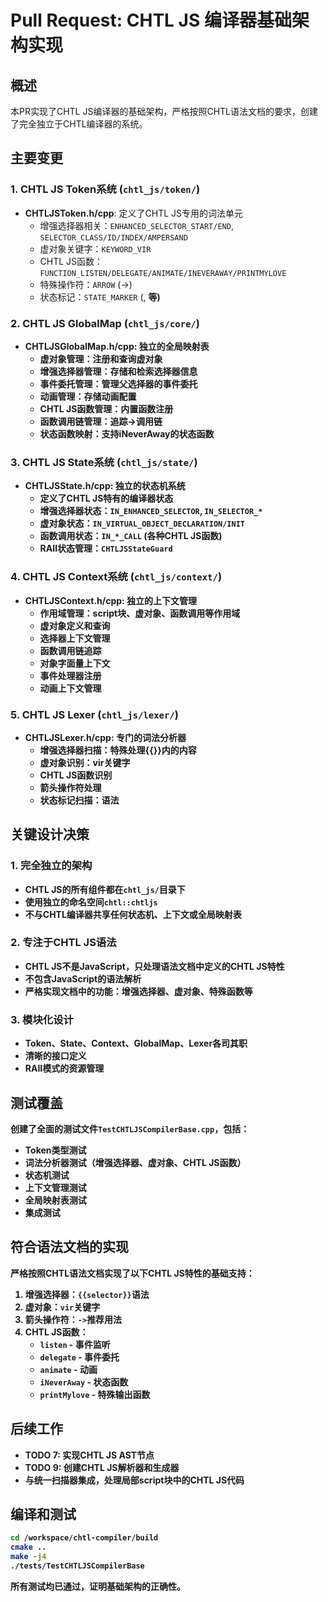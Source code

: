 # Pull Request: CHTL JS 编译器基础架构实现

## 概述

本PR实现了CHTL JS编译器的基础架构，严格按照CHTL语法文档的要求，创建了完全独立于CHTL编译器的系统。

## 主要变更

### 1. CHTL JS Token系统 (`chtl_js/token/`)
- **CHTLJSToken.h/cpp**: 定义了CHTL JS专用的词法单元
  - 增强选择器相关：`ENHANCED_SELECTOR_START/END`, `SELECTOR_CLASS/ID/INDEX/AMPERSAND`
  - 虚对象关键字：`KEYWORD_VIR`
  - CHTL JS函数：`FUNCTION_LISTEN/DELEGATE/ANIMATE/INEVERAWAY/PRINTMYLOVE`
  - 特殊操作符：`ARROW` (->)
  - 状态标记：`STATE_MARKER` (<A>, <B>等)

### 2. CHTL JS GlobalMap (`chtl_js/core/`)
- **CHTLJSGlobalMap.h/cpp**: 独立的全局映射表
  - 虚对象管理：注册和查询虚对象
  - 增强选择器管理：存储和检索选择器信息
  - 事件委托管理：管理父选择器的事件委托
  - 动画管理：存储动画配置
  - CHTL JS函数管理：内置函数注册
  - 函数调用链管理：追踪->调用链
  - 状态函数映射：支持iNeverAway的状态函数

### 3. CHTL JS State系统 (`chtl_js/state/`)
- **CHTLJSState.h/cpp**: 独立的状态机系统
  - 定义了CHTL JS特有的编译器状态
  - 增强选择器状态：`IN_ENHANCED_SELECTOR`, `IN_SELECTOR_*`
  - 虚对象状态：`IN_VIRTUAL_OBJECT_DECLARATION/INIT`
  - 函数调用状态：`IN_*_CALL` (各种CHTL JS函数)
  - RAII状态管理：`CHTLJSStateGuard`

### 4. CHTL JS Context系统 (`chtl_js/context/`)
- **CHTLJSContext.h/cpp**: 独立的上下文管理
  - 作用域管理：script块、虚对象、函数调用等作用域
  - 虚对象定义和查询
  - 选择器上下文管理
  - 函数调用链追踪
  - 对象字面量上下文
  - 事件处理器注册
  - 动画上下文管理

### 5. CHTL JS Lexer (`chtl_js/lexer/`)
- **CHTLJSLexer.h/cpp**: 专门的词法分析器
  - 增强选择器扫描：特殊处理{{}}内的内容
  - 虚对象识别：vir关键字
  - CHTL JS函数识别
  - 箭头操作符处理
  - 状态标记扫描：<State>语法

## 关键设计决策

### 1. 完全独立的架构
- CHTL JS的所有组件都在`chtl_js/`目录下
- 使用独立的命名空间`chtl::chtljs`
- 不与CHTL编译器共享任何状态机、上下文或全局映射表

### 2. 专注于CHTL JS语法
- CHTL JS不是JavaScript，只处理语法文档中定义的CHTL JS特性
- 不包含JavaScript的语法解析
- 严格实现文档中的功能：增强选择器、虚对象、特殊函数等

### 3. 模块化设计
- Token、State、Context、GlobalMap、Lexer各司其职
- 清晰的接口定义
- RAII模式的资源管理

## 测试覆盖

创建了全面的测试文件`TestCHTLJSCompilerBase.cpp`，包括：
- Token类型测试
- 词法分析器测试（增强选择器、虚对象、CHTL JS函数）
- 状态机测试
- 上下文管理测试
- 全局映射表测试
- 集成测试

## 符合语法文档的实现

严格按照CHTL语法文档实现了以下CHTL JS特性的基础支持：
1. **增强选择器**：`{{selector}}`语法
2. **虚对象**：`vir`关键字
3. **箭头操作符**：`->`推荐用法
4. **CHTL JS函数**：
   - `listen` - 事件监听
   - `delegate` - 事件委托
   - `animate` - 动画
   - `iNeverAway` - 状态函数
   - `printMylove` - 特殊输出函数

## 后续工作

- TODO 7: 实现CHTL JS AST节点
- TODO 9: 创建CHTL JS解析器和生成器
- 与统一扫描器集成，处理局部script块中的CHTL JS代码

## 编译和测试

```bash
cd /workspace/chtl-compiler/build
cmake ..
make -j4
./tests/TestCHTLJSCompilerBase
```

所有测试均已通过，证明基础架构的正确性。